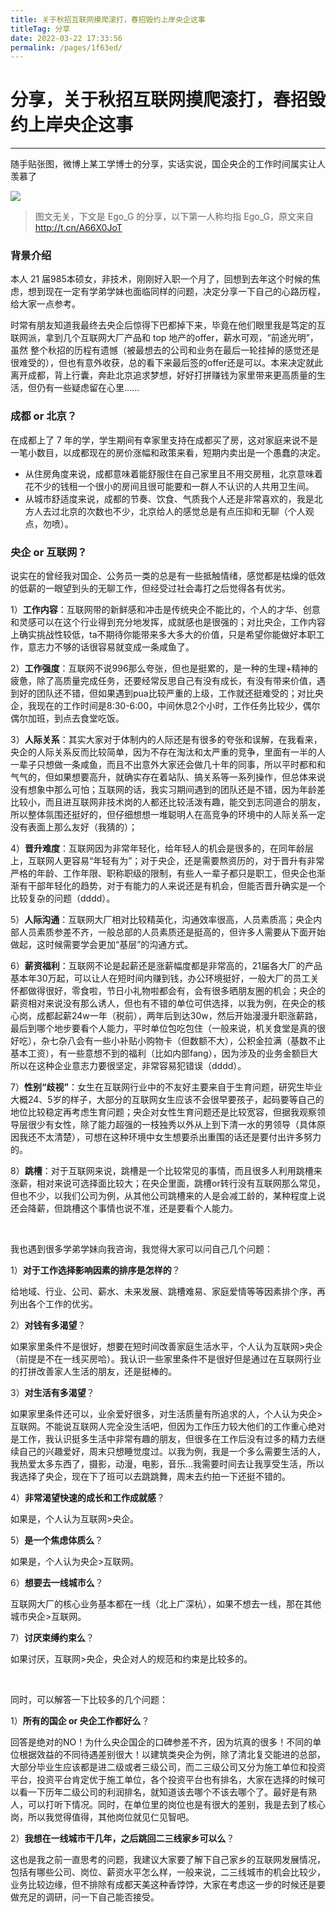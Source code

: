 ```yaml
---
title: 关于秋招互联网摸爬滚打，春招毁约上岸央企这事
titleTag: 分享
date: 2022-03-22 17:33:56
permalink: /pages/1f63ed/
---
```

# 分享，关于秋招互联网摸爬滚打，春招毁约上岸央企这事

---

 随手贴张图，微博上某工学博士的分享，实话实说，国企央企的工作时间属实让人羡慕了

![](https://cs-wiki.oss-cn-shanghai.aliyuncs.com/img/20220322173543.png)

> 图文无关，下文是 Ego_G 的分享，以下第一人称均指 Ego_G，原文来自 http://t.cn/A66X0JoT

### 背景介绍

本人 21 届985本硕女，非技术，刚刚好入职一个月了，回想到去年这个时候的焦虑，想到现在一定有学弟学妹也面临同样的问题，决定分享一下自己的心路历程，给大家一点参考。 

时常有朋友知道我最终去央企后惊得下巴都掉下来，毕竟在他们眼里我是笃定的互联网派，拿到几个互联网大厂产品和 top 地产的offer，薪水可观，“前途光明”，虽然 整个秋招的历程有遗憾（被最想去的公司和业务在最后一轮挂掉的感觉还是很难受的），但也有意外收获，总的看下来最后签的offer还是可以。本来决定就此离开成都，背上行囊，奔赴北京追求梦想，好好打拼赚钱为家里带来更高质量的生活，但仍有一些疑虑留在心里…… 

### 成都 or 北京？

在成都上了 7 年的学，学生期间有幸家里支持在成都买了房，这对家庭来说不是一笔小数目，以成都现在的房价涨幅和政策来看，短期内卖出是一个愚蠢的决定。 

-  从住房角度来说，成都意味着能舒服住在自己家里且不用交房租，北京意味着花不少的钱租一个很小的房间且很可能要和一群人不认识的人共用卫生间。 
-  从城市舒适度来说，成都的节奏、饮食、气质我个人还是非常喜欢的，我是北方人去过北京的次数也不少，北京给人的感觉总是有点压抑和无聊（个人观点，勿喷）。

### 央企 or 互联网？

说实在的曾经我对国企、公务员一类的总是有一些抵触情绪，感觉都是枯燥的低效的低薪的一眼望到头的无聊工作，但经受过社会毒打之后觉得各有优劣。 

1）**工作内容**：互联网带的新鲜感和冲击是传统央企不能比的，个人的才华、创意和灵感可以在这个行业得到充分地发挥，成就感也是很强的；对比央企，工作内容上确实挑战性较低，ta不期待你能带来多大多大的价值，只是希望你能做好本职工作，意志力不够的话很容易就变成一条咸鱼了。 

2）**工作强度**：互联网不说996那么夸张，但也是挺累的，是一种的生理+精神的疲惫，除了高质量完成任务，还要经常反思自己有没有成长，有没有带来价值，遇到好的团队还不错，但如果遇到pua比较严重的上级，工作就还挺难受的；对比央企，我现在的工作时间是8:30-6:00，中间休息2个小时，工作任务比较少，偶尔偶尔加班，到点去食堂吃饭。 

3）**人际关系**：其实大家对于体制内的人际还是有很多的夸张和误解，在我看来，央企的人际关系反而比较简单，因为不存在淘汰和太严重的竞争，里面有一半的人一辈子只想做一条咸鱼，而且不出意外大家还会做几十年的同事，所以平时都和和气气的，但如果想要高升，就确实存在着站队、搞关系等一系列操作，但总体来说没有想象中那么可怕；互联网的话，我实习期间遇到的团队还是不错，因为年龄差比较小，而且进互联网非技术岗的人都还比较活泼有趣，能交到志同道合的朋友，所以整体氛围还挺好的，但仔细想想一堆聪明人在高竞争的环境中的人际关系一定没有表面上那么友好（我猜的）； 

4）**晋升难度**：互联网因为非常年轻化，给年轻人的机会是很多的，在同年龄层上，互联网人更容易“年轻有为”；对于央企，还是需要熬资历的，对于晋升有非常严格的年龄、工作年限、职称职级的限制，有些人一辈子都只是职工，但央企也渐渐有干部年轻化的趋势，对于有能力的人来说还是有机会，但能否晋升确实是一个比较复杂的问题（dddd）。 

5）**人际沟通**：互联网大厂相对比较精英化，沟通效率很高，人员素质高；央企内部人员素质参差不齐，一般总部的人员素质还是挺高的，但许多人需要从下面开始做起，这时候需要学会更加“基层”的沟通方式。 

6）**薪资福利**：互联网不论是起薪还是涨薪幅度都是非常高的，21届各大厂的产品基本年30万起，可以让人在短时间内赚到钱，办公环境挺好，一般大厂的员工关怀都做得很好，零食啦，节日小礼物啦都会有，会有很多晒朋友圈的机会；央企的薪资相对来说没有那么诱人，但也有不错的单位可供选择，以我为例，在央企的核心岗，成都起薪24w一年（税前），两年后到达30w，然后开始漫漫升职涨薪路，最后到哪个地步要看个人能力，平时单位包吃包住（一般来说，机关食堂是真的很好吃），杂七杂八会有一些小补贴小购物卡（但数额不大），公积金拉满（基数不止基本工资），有一些意想不到的福利（比如内部fang），因为涉及的业务金额巨大所以在这种企业意志力要很坚定，非常容易犯错误（dddd）。 

7）**性别“歧视”**：女生在互联网行业中的不友好主要来自于生育问题，研究生毕业大概24、5岁的样子，大部分的互联网女生应该不会很早要孩子，起码要等自己的地位比较稳定再考虑生育问题；央企对女性生育问题还是比较宽容，但据我观察领导层很少有女性，除了能力超强的一枝独秀以外从上到下清一水的男领导（具体原因我还不太清楚），可想在这种环境中女生想要杀出重围的话还是要付出许多努力的。 

8）**跳槽**：对于互联网来说，跳槽是一个比较常见的事情，而且很多人利用跳槽来涨薪，相对来说可选择面比较大；在央企里面，跳槽or转行没有互联网那么常见，但也不少，以我们公司为例，从其他公司跳槽来的人是会减工龄的，某种程度上说还会降薪，但跳槽这个事情也说不准，还是要看个人能力。 

<br>

我也遇到很多学弟学妹向我咨询，我觉得大家可以问自己几个问题： 

1）**对于工作选择影响因素的排序是怎样的**？

给地域、行业、公司、薪水、未来发展、跳槽难易、家庭爱情等等因素排个序，再列出各个工作的优劣。 

2）**对钱有多渴望**？

如果家里条件不是很好，想要在短时间改善家庭生活水平，个人认为互联网>央企（前提是不在一线买房哈）。我认识一些家里条件不是很好但是通过在互联网行业的打拼改善家人生活的朋友，还是挺棒的。 

3）**对生活有多渴望**？

如果家里条件还可以，业余爱好很多，对生活质量有所追求的人，个人认为央企>互联网。不能说互联网人完全没生活吧，但因为工作压力较大他们的工作重心绝对是工作，我认识挺多生活中非常有趣的朋友，但很多在工作后没有过多的精力去继续自己的兴趣爱好，周末只想睡觉度过。以我为例，我是一个多么需要生活的人，我热爱太多东西了，摄影，动漫，电影，音乐…我需要时间去让我享受生活，所以我选择了央企，现在下了班可以去跳跳舞，周末去约拍一下还挺不错的。 

4）**非常渴望快速的成长和工作成就感**？

如果是，个人认为互联网>央企。 

5）**是一个焦虑体质么**？

如果是，个人认为央企>互联网。 

6）**想要去一线城市么**？

互联网大厂的核心业务基本都在一线（北上广深杭），如果不想去一线，那在其他城市央企>互联网。 

7）**讨厌束缚约束么**？

如果讨厌，互联网>央企，央企对人的规范和约束是比较多的。 

<br>

同时，可以解答一下比较多的几个问题：  

1）**所有的国企 or 央企工作都好么**？

回答是绝对的NO！为什么央企国企的口碑参差不齐，因为坑真的很多！不同的单位根据效益的不同待遇差别很大！以建筑类央企为例，除了清北复交能进的总部，大部分毕业生应该都是进二级或者三级公司，而二三级公司又分为施工单位和投资平台，投资平台肯定优于施工单位，各个投资平台也有排名，大家在选择的时候可以看一下历年二级公司的利润排名，就知道该去哪个不该去哪个了。最好是有熟人，可以打听下情况。同时，在单位里的岗位也是有很大的差别，我是去到了核心岗，所以我觉得值得，其他岗位就见仁见智吧。 

2）**我想在一线城市干几年，之后跳回二三线家乡可以么**？

这也是我之前一直思考的问题，我建议大家要了解下自己家乡的互联网发展情况，包括有哪些公司、岗位、薪资水平怎么样，一般来说，二三线城市的机会比较少，业务比较边缘，但不排除有成都天美这种香饽饽，大家在考虑这一步的时候还是要做充足的调研，问一下自己能否接受。 
